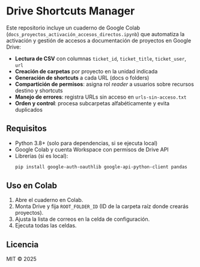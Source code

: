 # Drive Shortcuts Manager

Este repositorio incluye un cuaderno de Google Colab (`docs_proyectos_activación_accesos_directos.ipynb`) que automatiza la activación y gestión de accesos a documentación de proyectos en Google Drive:

- **Lectura de CSV** con columnas `ticket_id`, `ticket_title`, `ticket_user`, `url`
- **Creación de carpetas** por proyecto en la unidad indicada
- **Generación de shortcuts** a cada URL (docs o folders)
- **Compartición de permisos**: asigna rol _reader_ a usuarios sobre recursos destino y shortcuts
- **Manejo de errores**: registra URLs sin acceso en `urls-sin-acceso.txt`
- **Orden y control**: procesa subcarpetas alfabéticamente y evita duplicados

## Requisitos

- Python 3.8+ (solo para dependencias, si se ejecuta local)
- Google Colab y cuenta Workspace con permisos de Drive API
- Librerías (si es local):
  ```bash
  pip install google-auth-oauthlib google-api-python-client pandas
  ```

## Uso en Colab

1. Abre el cuaderno en Colab.
2. Monta Drive y fija `ROOT_FOLDER_ID` (ID de la carpeta raíz donde crearás proyectos).
3. Ajusta la lista de correos en la celda de configuración.
4. Ejecuta todas las celdas.

## Licencia

MIT © 2025
